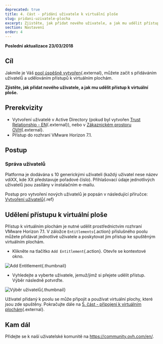 ```yaml
---
deprecated: true
title: 4. část - přidání uživatele k virtuální ploše
slug: pridani-uzivatele-plocha
excerpt: Zjistěte, jak přidat nového uživatele, a jak mu udělit přístup k virtuální ploše
section: Nastavení
order: 4
---
```


**Poslední aktualizace 23/03/2018**

## Cíl

Jakmile je Váš [pool úspěšně vytvořen](https://docs.ovh.com/cz/cs/cloud-desktop-infrastructure/howto-create-pool/){.external}, můžete začít s přidáváním uživatelů a udělováním přístupů k virtuálním plochám.

**Zjistěte, jak přidat nového uživatele, a jak mu udělit přístup k virtuální ploše.**


## Prerekvizity

- Vytvoření uživatelé v Active Directory (pokud byl vytvořen [Trust Relationship - EN](https://docs.ovh.com/gb/en/cloud-desktop-infrastructure/approval-ad/){.external}), nebo v [Zákaznickém prostoru OVH](https://www.ovh.com/auth/?action=gotomanager){.external}.
- Přístup do rozhraní VMware Horizon 7.1.



## Postup

### Správa uživatelů

Platforma je dodávána s 10 generickými uživateli (každý uživatel nese název vdiXX, kde XX představuje pořadové číslo). Přihlašovací údaje jednotlivých uživatelů jsou zasílány v instalačním e-mailu.

Postup pro vytvoření nových uživatelů je popsán v následující příručce: [Vytvoření uživatelů](https://docs.ovh.com/fr/cloud-desktop-infrastructure/create-users/){.ref}


## Udělení přístupu k virtuální ploše

Přístup k virtuálním plochám je nutné udělit prostřednictvím rozhraní VMware Horizon 7.1. V záložce `Entitlements`{.action} příslušného poolu můžete přidávat jednotlivé uživatele a poskytovat jim přístup ke spuštěným virtuálním plochám.

- Klikněte na tlačítko `Add Entitlement`{.action}. Otevře se kontextové okno.

![Add Entitlement](images/1200.png){.thumbnail}

- Vyhledejte a vyberte uživatele, jemuž/jimž si přejete udělit přístup. Výběr následně potvrďte.

![Výběr uživatelů](images/1201.png){.thumbnail}


Uživatel přidaný k poolu se může připojit a používat virtuální plochy, které jsou zde spuštěny. Pokračujte dále na [5. část - připojení k virtuálním plochám](https://docs.ovh.com/fr/cloud-desktop-infrastructure/connexion-desk/){.external}.


## Kam dál

Přidejte se k naší uživatelské komunitě na <https://community.ovh.com/en/>.